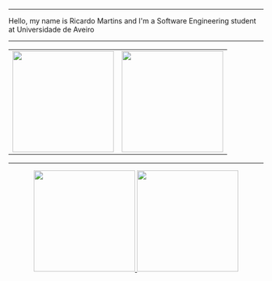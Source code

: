 <hr>
Hello, my name is Ricardo Martins and I'm a Software Engineering student at Universidade de Aveiro
<hr>
<table class="border-none dark-theme">
 <tr>
   <td align="center">
     <a href="https://github.com/anuraghazra/github-readme-stats">
       <img height=200 src="https://github-readme-stats.vercel.app/api?username=RicardoMartins9321&theme=onedark" />
     </a>
   </td>
   <td align="center">
     <a href="https://github.com/anuraghazra/github-readme-stats">
       <img height=200 src="https://github-readme-stats.vercel.app/api/top-langs?username=RicardoMartins9321&theme=onedark&layout=compact&langs_count=5&card_width=320" />
     </a>
   </td>
 </tr>
</table>
<hr>

<p align="center">
  <a href="https://github.com/anuraghazra/github-readme-stats">
    <img height="200" src="https://github-readme-stats.vercel.app/api?username=RicardoMartins9321&theme=onedark" />
  </a>
  <a href="https://github.com/anuraghazra/github-readme-stats">
    <img height="200" src="https://github-readme-stats.vercel.app/api/top-langs?username=RicardoMartins9321&theme=onedark&layout=compact&langs_count=5&card_width=320" />
  </a>
</p>
